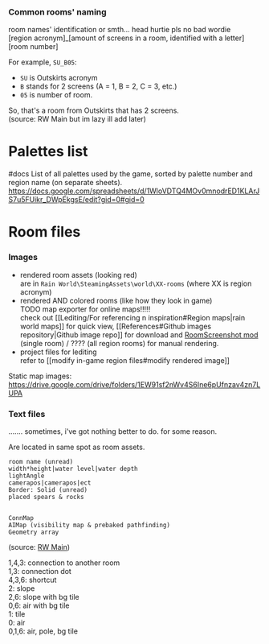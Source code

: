### Common rooms' naming  
room names' identification or smth... head hurtie pls no bad wordie  
\[region acronym]\_\[amount of screens in a room, identified with a letter]\[room number]

For example, `SU_B05`:  
- `SU` is Outskirts acronym  
- `B` stands for 2 screens (A = 1, B = 2, C = 3, etc.)  
- `05` is number of room.  

So, that's a room from Outskirts that has 2 screens.  
(source: RW Main but im lazy ill add later)

# Palettes list
#docs
List of all palettes used by the game, sorted by palette number and region name (on separate sheets).
https://docs.google.com/spreadsheets/d/1WloVDTQ4MOv0mnodrED1KLArJS7u5FUikr_DWpEkgsE/edit?gid=0#gid=0

# Room files

### Images  
- rendered room assets (looking red)  
are in `Rain World\SteamingAssets\world\XX-rooms` (where XX is region acronym)   
- rendered AND colored rooms (like how they look in game)  
TODO map exporter for online maps!!!!!  
check out [[Lediting/For referencing n inspiration#Region maps|rain world maps]] for quick view, [[References#Github images repository|Github image repo]] for download and [RoomScreenshot mod](https://steamcommunity.com/sharedfiles/filedetails/?id=3125783486) (single room) /  ???? (all region rooms) for manual rendering.  
- project files for lediting  
refer to [[modify in-game region files#modify rendered image]]

Static map images:  
https://drive.google.com/drive/folders/1EW91sf2nWv4S6Ine6pUfnzav4zn7LUPA

### Text files
....... sometimes, i've got nothing better to do. for some reason.  

Are located in same spot as room assets.

```  
room name (unread)  
width*height|water level|water depth  
lightAngle  
camerapos|camerapos|ect  
Border: Solid (unread)  
placed spears & rocks

  
ConnMap  
AIMap (visibility map & prebaked pathfinding)  
Geometry array  
```  
(source: [RW Main](https://discord.com/channels/291184728944410624/305139167300550666/1079483524354154687))

1,4,3: connection to another room  
1,3: connection dot  
4,3,6: shortcut  
2: slope  
2,6: slope with bg tile  
0,6: air with bg tile  
1: tile  
0: air  
0,1,6: air, pole, bg tile

